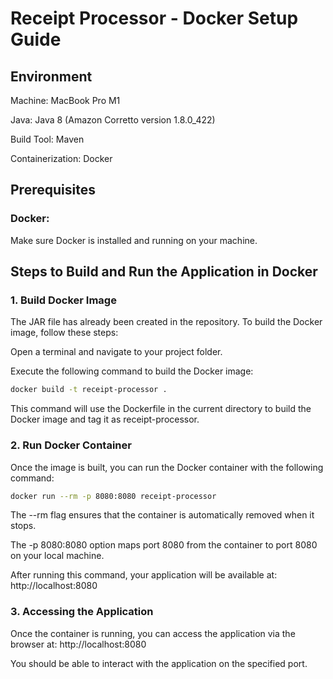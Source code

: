 # Receipt Processor - Docker Setup Guide
## Environment
Machine: MacBook Pro M1

Java: Java 8 (Amazon Corretto version 1.8.0_422)

Build Tool: Maven

Containerization: Docker

## Prerequisites
### Docker:
Make sure Docker is installed and running on your machine.


## Steps to Build and Run the Application in Docker
### 1. Build Docker Image
The JAR file has already been created in the repository. To build the Docker image, follow these steps:

Open a terminal and navigate to your project folder.

Execute the following command to build the Docker image:

```bash
docker build -t receipt-processor .
```
This command will use the Dockerfile in the current directory to build the Docker image and tag it as receipt-processor.

### 2. Run Docker Container
Once the image is built, you can run the Docker container with the following command:

```bash
docker run --rm -p 8080:8080 receipt-processor
```
The --rm flag ensures that the container is automatically removed when it stops.

The -p 8080:8080 option maps port 8080 from the container to port 8080 on your local machine.

After running this command, your application will be available at:
http://localhost:8080

### 3. Accessing the Application
Once the container is running, you can access the application via the browser at:
http://localhost:8080

You should be able to interact with the application on the specified port.
